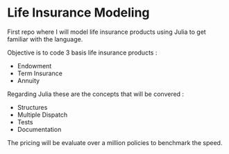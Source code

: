 # Life Insurance Modeling

First repo where I will model life insurance products using Julia to get familiar with the language. 

Objective is to code 3 basis life insurance products : 
- Endowment 
- Term Insurance 
- Annuity 

Regarding Julia these are the concepts that will be convered :  
- Structures
- Multiple Dispatch
- Tests
- Documentation 

The pricing will be evaluate over a million policies to benchmark the speed. 

